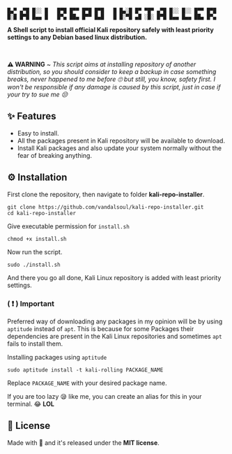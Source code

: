 
```
█▄▀ ▄▀█ █░░ █   █▀█ █▀▀ █▀█ █▀█   █ █▄░█ █▀ ▀█▀ ▄▀█ █░░ █░░ █▀▀ █▀█
█░█ █▀█ █▄▄ █   █▀▄ ██▄ █▀▀ █▄█   █ █░▀█ ▄█ ░█░ █▀█ █▄▄ █▄▄ ██▄ █▀▄
```

**A Shell script to install official Kali repository safely with least priority settings to any Debian based linux distribution.**

<br>

**⚠️ WARNING** ~ *This script aims at installing repository of another distribution, so you should consider to keep a backup in case something breaks, never happened to me before 🙄 but still, you know, safety first. I won't be responsible if any damage is caused by this script, just in case if your try to sue me 😒*

## ✨ Features

- Easy to install.
- All the packages present in Kali repository will be available to download.
- Install Kali packages and also update your system normally without the fear of breaking anything.

## ⚙️ Installation

First clone the repository, then navigate to folder **kali-repo-installer**.
```shell
git clone https://github.com/vandalsoul/kali-repo-installer.git
cd kali-repo-installer
```
Give executable permission for `install.sh`
```shell
chmod +x install.sh
```
Now run the script.
```shell
sudo ./install.sh
```
And there you go all done, Kali Linux repository is added with least priority settings.

### ( ❗ ) Important

Preferred way of downloading any packages in my opinion will be by using `aptitude` instead of `apt`.
This is because for some Packages their dependencies are present in the Kali Linux repositories and sometimes `apt` fails to install them.

Installing packages using `aptitude`
```shell
sudo aptitude install -t kali-rolling PACKAGE_NAME
```
Replace `PACKAGE_NAME` with your desired package name.

If you are too lazy 😪 like me, you can create an alias for this in your terminal. 😂 **LOL**

## 📝 License
Made with 💖 and it's released under the **MIT license**.
